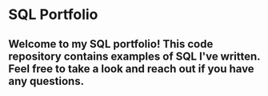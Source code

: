 # SQL Portfolio


## Welcome to my SQL portfolio! This code repository contains examples of SQL I've written. Feel free to take a look and reach out if you have any questions.
